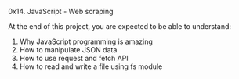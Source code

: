 0x14. JavaScript - Web scraping

At the end of this project, you are expected to be able to understand:

1. Why JavaScript programming is amazing
2. How to manipulate JSON data
3. How to use request and fetch API
4. How to read and write a file using fs module
